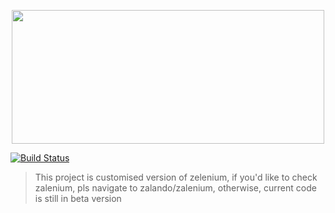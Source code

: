 <p align="center">
  <img id="header" height="214" width="500" src="./docs/img/logo_zalenium_wide.png" />

</p>

[![Build Status](https://travis-ci.org/xuanzhaopeng/slim-zalenium.svg?branch=master)](https://travis-ci.org/xuanzhaopeng/slim-zalenium)

> This project is customised version of zelenium,  if you'd like to check zalenium, pls navigate to zalando/zalenium,  otherwise, current code is still in beta version